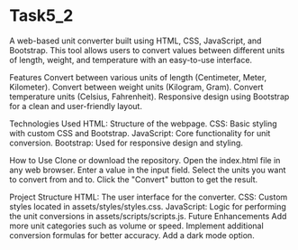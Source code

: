 # Task5_2
A web-based unit converter built using HTML, CSS, JavaScript, and Bootstrap. This tool allows users to convert values between different units of length, weight, and temperature with an easy-to-use interface.

Features
Convert between various units of length (Centimeter, Meter, Kilometer).
Convert between weight units (Kilogram, Gram).
Convert temperature units (Celsius, Fahrenheit).
Responsive design using Bootstrap for a clean and user-friendly layout.

Technologies Used
HTML: Structure of the webpage.
CSS: Basic styling with custom CSS and Bootstrap.
JavaScript: Core functionality for unit conversion.
Bootstrap: Used for responsive design and styling.

How to Use
Clone or download the repository.
Open the index.html file in any web browser.
Enter a value in the input field.
Select the units you want to convert from and to.
Click the "Convert" button to get the result.

Project Structure
HTML: The user interface for the converter.
CSS: Custom styles located in assets/styles/styles.css.
JavaScript: Logic for performing the unit conversions in assets/scripts/scripts.js.
Future Enhancements
Add more unit categories such as volume or speed.
Implement additional conversion formulas for better accuracy.
Add a dark mode option.
